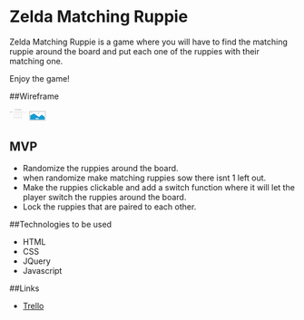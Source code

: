 # Zelda Matching Ruppie

Zelda Matching Ruppie  is a game where you will have to find the matching ruppie around the board and put each one of the ruppies with their matching one. 

Enjoy the game!

##Wireframe

<img src="./assets/page_2.png" style="width: 30px;">
<img src="./assets/page_1.png" style="width: 30px;">


## MVP

* Randomize the ruppies around the board.
* when randomize make matching ruppies sow there isnt 1 left out.
* Make the ruppies clickable and add a switch function where it will let the player switch the ruppies around the board.
* Lock the ruppies that are paired to each other.

##Technologies to be used
* HTML
* CSS
* JQuery
* Javascript

##Links

* [Trello](https://trello.com/b/h4pOEyz1/project-1)

